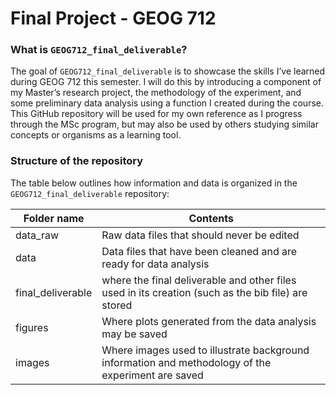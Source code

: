 
# Final Project - GEOG 712

### What is `GEOG712_final_deliverable`?

The goal of `GEOG712_final_deliverable` is to showcase the skills I’ve
learned during GEOG 712 this semester. I will do this by introducing a
component of my Master’s research project, the methodology of the
experiment, and some preliminary data analysis using a function I
created during the course. This GitHub repository will be used for my
own reference as I progress through the MSc program, but may also be
used by others studying similar concepts or organisms as a learning
tool.

### Structure of the repository

The table below outlines how information and data is organized in the
`GEOG712_final_deliverable` repository:

| Folder name | Contents |
|----|----|
| data_raw | Raw data files that should never be edited |
| data | Data files that have been cleaned and are ready for data analysis |
| final_deliverable | where the final deliverable and other files used in its creation (such as the bib file) are stored |
| figures | Where plots generated from the data analysis may be saved |
| images | Where images used to illustrate background information and methodology of the experiment are saved |
